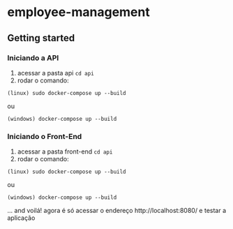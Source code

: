 # employee-management

## Getting started

### Iniciando a API

1. acessar a pasta api 
``cd api``
2. rodar o comando:

``(linux) sudo docker-compose up --build``

ou

``(windows) docker-compose up --build``

### Iniciando o Front-End

1. acessar a pasta front-end 
``cd api``
2. rodar o comando:

``(linux) sudo docker-compose up --build``

ou

``(windows) docker-compose up --build``


... and voilá! agora é só acessar o endereço http://localhost:8080/ e testar a aplicação
